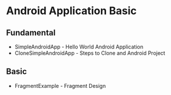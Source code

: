# Android Application Basic

## Fundamental

* SimpleAndroidApp - Hello World Android Application
* CloneSimpleAndroidApp - Steps to Clone and Android Project

## Basic

* FragmentExample - Fragment Design 